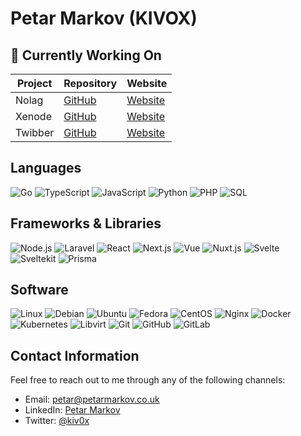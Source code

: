 # Petar Markov (KIVOX)

## 🚀 Currently Working On

| Project | Repository | Website |
| ------- | ---------- | ------- |
| Nolag | [GitHub](https://github.com/nolaghost) | [Website](https://nolag.host) |
| Xenode | [GitHub](https://github.com/xenodeapp) | [Website](https://nolag.host) |
| Twibber | [GitHub](https://github.com/twibber) | [Website](https://twibber.petarmarkov.co.uk) |

## Languages

<div style="display: inline-block;">
  <img alt="Go" src="https://img.shields.io/badge/-Go-262626?style=for-the-badge&logo=go">
  <img alt="TypeScript" src="https://img.shields.io/badge/-TypeScript-262626?style=for-the-badge&logo=typescript">
  <img alt="JavaScript" src="https://img.shields.io/badge/-JavaScript-262626?style=for-the-badge&logo=javascript">
  <img alt="Python" src="https://img.shields.io/badge/-Python-262626?style=for-the-badge&logo=python">
  <img alt="PHP" src="https://img.shields.io/badge/-PHP-262626?style=for-the-badge&logo=php">
  <img alt="SQL" src="https://img.shields.io/badge/-SQL-262626?style=for-the-badge&logo=postgresql">
</div>

## Frameworks & Libraries

<div style="display: inline-block;">
  <img alt="Node.js" src="https://img.shields.io/badge/-Node.js-262626?style=for-the-badge&logo=node.js">
  <img alt="Laravel" src="https://img.shields.io/badge/-Laravel-262626?style=for-the-badge&logo=laravel">
  <img alt="React" src="https://img.shields.io/badge/-React-262626?style=for-the-badge&logo=react">
  <img alt="Next.js" src="https://img.shields.io/badge/-Next-262626?style=for-the-badge&logo=next.js">
  <img alt="Vue" src="https://img.shields.io/badge/-Vue-262626?style=for-the-badge&logo=vue.js">
  <img alt="Nuxt.js" src="https://img.shields.io/badge/-Nuxt-262626?style=for-the-badge&logo=nuxt.js">
  <img alt="Svelte" src="https://img.shields.io/badge/-Svelte-262626?style=for-the-badge&logo=svelte">
  <img alt="Sveltekit" src="https://img.shields.io/badge/-Sveltekit-262626?style=for-the-badge&logo=svelte">
  <img alt="Prisma" src="https://img.shields.io/badge/-Prisma-262626?style=for-the-badge&logo=prisma">
</div>

## Software

<div style="display: inline-block;">
  <img alt="Linux" src="https://img.shields.io/badge/-Linux-262626?style=for-the-badge&logo=linux">
  <img alt="Debian" src="https://img.shields.io/badge/-Debian-262626?style=for-the-badge&logo=debian">
  <img alt="Ubuntu" src="https://img.shields.io/badge/-Ubuntu-262626?style=for-the-badge&logo=ubuntu">
  <img alt="Fedora" src="https://img.shields.io/badge/-Fedora-262626?style=for-the-badge&logo=fedora">
  <img alt="CentOS" src="https://img.shields.io/badge/-CentOS-262626?style=for-the-badge&logo=centos">
  <img alt="Nginx" src="https://img.shields.io/badge/-Nginx-262626?style=for-the-badge&logo=nginx">
  <img alt="Docker" src="https://img.shields.io/badge/-Docker-262626?style=for-the-badge&logo=docker">
  <img alt="Kubernetes" src="https://img.shields.io/badge/-Kubernetes-262626?style=for-the-badge&logo=kubernetes">
  <img alt="Libvirt" src="https://img.shields.io/badge/-LibVirt-262626?style=for-the-badge&logo=VirtualBox">
  <img alt="Git" src="https://img.shields.io/badge/-Git-262626?style=for-the-badge&logo=git">
  <img alt="GitHub" src="https://img.shields.io/badge/-GitHub-262626?style=for-the-badge&logo=github">
  <img alt="GitLab" src="https://img.shields.io/badge/-GitLab-262626?style=for-the-badge&logo=gitlab">
</div>

## Contact Information

Feel free to reach out to me through any of the following channels:

- Email: [petar@petarmarkov.co.uk](mailto:petar@petarmarkov.co.uk)
- LinkedIn: [Petar Markov](https://www.linkedin.com/in/kivox/)
- Twitter: [@kiv0x](https://twitter.com/kiv0x)
